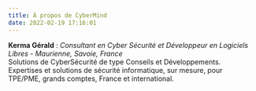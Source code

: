 ```yaml
---
title: À propos de CyberMind
date: 2022-02-19 17:16:01
---
```

**Kerma Gérald** :
*Consultant en Cyber Sécurité et Développeur en Logiciels Libres - Maurienne, Savoie, France* \
Solutions de CyberSécurité de type Conseils et Développements. \
Expertises et solutions de sécurité informatique, sur mesure, pour TPE/PME, grands comptes, France et international.